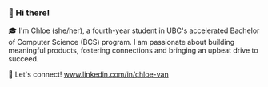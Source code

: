 ### 👋 Hi there!

🎓 I'm Chloe (she/her), a fourth-year student in UBC's accelerated Bachelor of Computer Science (BCS) program. I am passionate about building meaningful products, fostering connections and bringing an upbeat drive to succeed.

💫 Let's connect! www.linkedin.com/in/chloe-van

